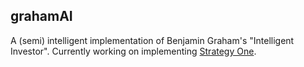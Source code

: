 ## grahamAI

A (semi) intelligent implementation of Benjamin Graham's "Intelligent Investor". Currently working on implementing [Strategy One](https://www.quora.com/What-are-the-key-principles-in-%E2%80%9CThe-Intelligent-Investor%E2%80%9D-by-Benjamin-Graham/answer/Matan-Blumberg?srid=hGdJD).